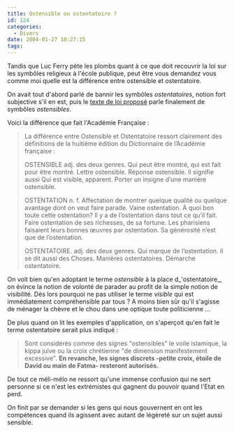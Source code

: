 ```yaml
---
title: Ostensible ou ostentatoire ?
id: 124
categories:
  - Divers
date: 2004-01-27 10:27:15
tags:
---
```


Tandis que Luc Ferry pète les plombs quant à ce que doit recouvrir la loi sur les symbôles religieux à l'école publique, peut être vous demandez vous comme moi quelle est la différence entre ostensible et ostentatoire.

On avait tout d'abord parlé de bannir les symbôles _ostentatoires_, notion fort subjective s'il en est, puis le [texte de loi proposé](http://fr.news.yahoo.com/040126/5/3lzqh.html "Les principaux points du projet de loi sur la laïcité") parle finalement de symbôles _ostensibles_.

Voici la différence que fait l'Académie Française :
 > La différence entre Ostensible et Ostentatoire ressort clairement des définitions de la huitième édition du Dictionnaire de l&#8217;Académie française :
> 
>  OSTENSIBLE adj. des deux genres. Qui peut être montré, qui est fait pour être montré. Lettre ostensible. Réponse ostensible. Il signifie aussi Qui est visible, apparent. Porter un insigne d&#8217;une manière ostensible.
> 
>  OSTENTATION n. f. Affectation de montrer quelque qualité ou quelque avantage dont on veut faire parade. Vaine ostentation. À quoi bon toute cette ostentation? Il y a de l&#8217;ostentation dans tout ce qu&#8217;il fait. Faire ostentation de ses richesses, de sa fortune. Les pharisiens faisaient leurs bonnes &#339;uvres par ostentation. Sa générosité n&#8217;est que de l&#8217;ostentation.
> 
>  OSTENTATOIRE. adj. des deux genres. Qui marque de l&#8217;ostentation. Il se dit aussi des Choses. Manières ostentatoires. Démarche ostentatoire. 

On voit bien qu'en adoptant le terme _ostensible_ à la place d_'ostentatoire_, on évince la notion de volonté de parader au profit de la simple notion de visibilité. Dès lors pourquoi ne pas utiliser le terme _visible_ qui est immédiatement compréhensible par tous ? A moins bien sûr qu'il s'agisse de ménager la chèvre et le chou dans une optique toute politicienne …

De plus quand on lit les exemples d'application, on s'aperçoit qu'en fait le terme ostentatoire serait plus indiqué :
 > Sont considérés comme des signes "ostensibles" le voile islamique, la kippa juive ou la croix chrétienne "de dimension manifestement excessive". **En revanche, les signes discrets -petite croix, étoile de David ou main de Fatma- resteront autorisés.** 

De tout ce méli-mélo ne ressort qu'une immense confusion qui ne sert personne si ce n'est les extrémistes qui gagnent du pouvoir quand l'Etat en perd.

On finit par se demander si les gens qui nous gouvernent en ont les compétences quand ils agissent avec autant de légèreté sur un sujet aussi sensible.